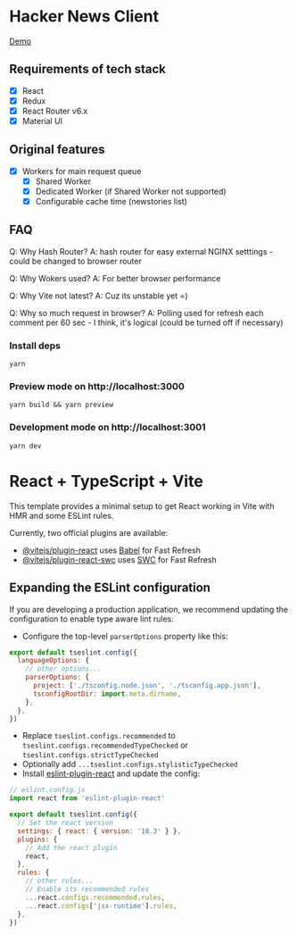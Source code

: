 # Hacker News Client

[Demo](https://pravosleva.pro/dist.hacker-news-2024/)

## Requirements of tech stack
- [x] React
- [x] Redux
- [x] React Router v6.x
- [x] Material UI

## Original features
- [x] Workers for main request queue
  - [x] Shared Worker
  - [x] Dedicated Worker (if Shared Worker not supported)
  - [x] Configurable cache time (newstories list)

## FAQ
Q: Why Hash Router?
A: hash router for easy external NGINX setttings - could be changed to browser router

Q: Why Wokers used?
A: For better browser performance

Q: Why Vite not latest?
A: Cuz its unstable yet =)

Q: Why so much request in browser?
A: Polling used for refresh each comment per 60 sec - I think, it's logical (could be turned off if necessary)

### Install deps
```shell
yarn
```

### Preview mode on http://localhost:3000
```shell
yarn build && yarn preview
```

### Development mode on http://localhost:3001
```shell
yarn dev
```

# React + TypeScript + Vite

This template provides a minimal setup to get React working in Vite with HMR and some ESLint rules.

Currently, two official plugins are available:

- [@vitejs/plugin-react](https://github.com/vitejs/vite-plugin-react/blob/main/packages/plugin-react/README.md) uses [Babel](https://babeljs.io/) for Fast Refresh
- [@vitejs/plugin-react-swc](https://github.com/vitejs/vite-plugin-react-swc) uses [SWC](https://swc.rs/) for Fast Refresh

## Expanding the ESLint configuration

If you are developing a production application, we recommend updating the configuration to enable type aware lint rules:

- Configure the top-level `parserOptions` property like this:

```js
export default tseslint.config({
  languageOptions: {
    // other options...
    parserOptions: {
      project: ['./tsconfig.node.json', './tsconfig.app.json'],
      tsconfigRootDir: import.meta.dirname,
    },
  },
})
```

- Replace `tseslint.configs.recommended` to `tseslint.configs.recommendedTypeChecked` or `tseslint.configs.strictTypeChecked`
- Optionally add `...tseslint.configs.stylisticTypeChecked`
- Install [eslint-plugin-react](https://github.com/jsx-eslint/eslint-plugin-react) and update the config:

```js
// eslint.config.js
import react from 'eslint-plugin-react'

export default tseslint.config({
  // Set the react version
  settings: { react: { version: '18.3' } },
  plugins: {
    // Add the react plugin
    react,
  },
  rules: {
    // other rules...
    // Enable its recommended rules
    ...react.configs.recommended.rules,
    ...react.configs['jsx-runtime'].rules,
  },
})
```
